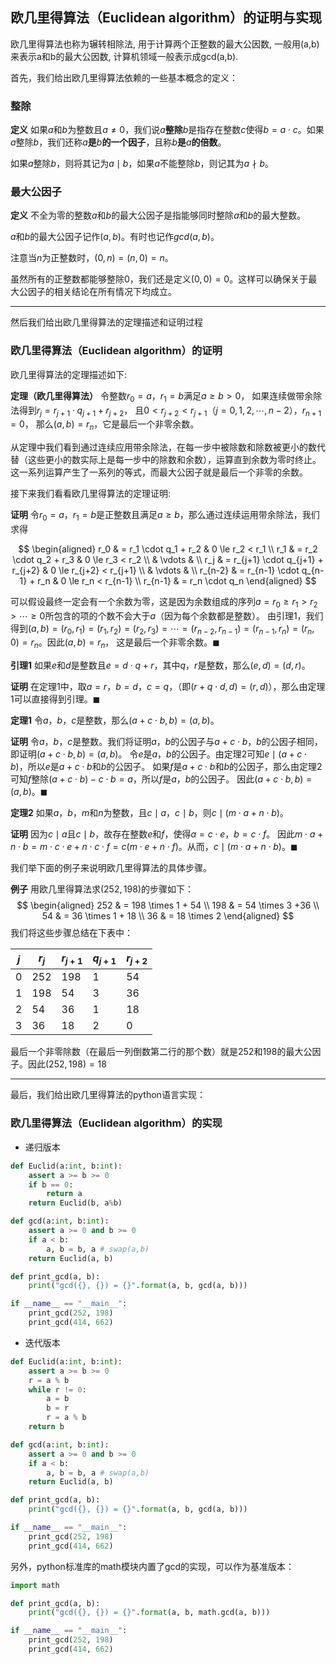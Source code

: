 ## 欧几里得算法（Euclidean algorithm）的证明与实现

欧几里得算法也称为辗转相除法, 用于计算两个正整数的最大公因数, 一般用(a,b)来表示a和b的最大公因数, 计算机领域一般表示成gcd(a,b).

首先，我们给出欧几里得算法依赖的一些基本概念的定义：

### 整除

**定义** 如果$a$和$b$为整数且$a \neq 0$，我们说$a$**整除**$b$是指存在整数$c$使得$b = a \cdot c$。如果$a$整除$b$，我们还称$a$**是**$b$**的一个因子**，且称$b$**是**$a$**的倍数**。

如果$a$整除$b$，则将其记为$a \mid b$，如果$a$不能整除$b$，则记其为$a \nmid b$。

### 最大公因子

**定义** 不全为零的整数$a$和$b$的最大公因子是指能够同时整除$a$和$b$的最大整数。

$a$和$b$的最大公因子记作$(a, b)$。有时也记作$gcd(a,b)$。

注意当$n$为正整数时，$(0, n) = (n, 0) = n$。

虽然所有的正整数都能够整除$0$，我们还是定义$(0, 0) = 0$。这样可以确保关于最大公因子的相关结论在所有情况下均成立。

- - -

然后我们给出欧几里得算法的定理描述和证明过程

### 欧几里得算法（Euclidean algorithm）的证明

欧几里得算法的定理描述如下:

**定理（欧几里得算法）** 令整数$r_0 = a$，$r_1 = b$满足$a \ge b > 0$，
如果连续做带余除法得到$r_j = r_{j+1} \cdot q_{j+1} + r_{j+2}$，
且$0 < r_{j+2}  < r_{j+1}$（$j = 0, 1, 2, \cdots, n-2$），$r_{n+1} = 0$，
那么$(a, b) = r_n$，它是最后一个非零余数。

从定理中我们看到通过连续应用带余除法，在每一步中被除数和除数被更小的数代替（这些更小的数实际上是每一步中的除数和余数），运算直到余数为零时终止。
这一系列运算产生了一系列的等式，而最大公因子就是最后一个非零的余数。

接下来我们看看欧几里得算法的定理证明:

**证明** 令$r_0 = a$，$r_1 = b$是正整数且满足$a \ge b$，那么通过连续运用带余除法，我们求得

$$
\begin{aligned}
    r_0 & = r_1 \cdot q_1 + r_2             & 0 \le r_2 < r_1 \\
    r_1 & = r_2 \cdot q_2 + r_3             & 0 \le r_3 < r_2 \\
        & \vdots                            & \\
    r_j & = r_{j+1} \cdot q_{j+1} + r_{j+2} & 0 \le r_{j+2} < r_{j+1} \\
        & \vdots                            & \\
r_{n-2} & = r_{n-1} \cdot q_{n-1} + r_n     & 0 \le r_n < r_{n-1} \\
r_{n-1} & = r_n \cdot q_n
\end{aligned}
$$

可以假设最终一定会有一个余数为零，这是因为余数组成的序列$a = r_0 \ge r_1 > r_2 > \cdots \ge 0$所包含的项的个数不会大于$a$（因为每个余数都是整数）。
由引理1，我们得到$(a, b) = (r_0, r_1) = (r_1, r_2) = (r_2, r_3) = \cdots = (r_{n-2}, r_{n-1}) = (r_{n-1}, r_n) = (r_n, 0) = r_n$。因此$(a, b) = r_n$，
这是最后一个非零余数。$\blacksquare$

**引理1** 如果$e$和$d$是整数且$e = d \cdot q + r$，其中$q$，$r$是整数，那么$(e, d) = (d, r)$。

**证明** 在定理1中，取$a = r$，$b = d$，$c = q$，（即$(r + q \cdot d, d) = (r, d)$），那么由定理1可以直接得到引理。$\blacksquare$

**定理1** 令$a$，$b$，$c$是整数，那么$(a + c \cdot b, b) = (a, b)$。

**证明** 令$a$，$b$，$c$是整数。我们将证明$a$，$b$的公因子与$a + c \cdot b$，$b$的公因子相同，即证明$(a + c \cdot b, b) = (a, b)$。
令$e$是$a$，$b$的公因子。由定理2可知$e  \mid  (a + c \cdot b)$，所以$e$是$a + c \cdot b$和$b$的公因子。
如果$f$是$a + c \cdot b$和$b$的公因子，那么由定理2可知$f$整除$(a + c \cdot b) - c \cdot b = a$，所以$f$是$a$，$b$的公因子。
因此$(a + c \cdot b, b) = (a, b)$。$\blacksquare$

**定理2** 如果$a$，$b$，$m$和$n$为整数，且$c \mid a$，$c \mid b$，则$c \mid (m \cdot a + n \cdot b)$。

**证明** 因为$c \mid a$且$c \mid b$，故存在整数$e$和$f$，使得$a = c \cdot e$，$b = c \cdot f$。
因此$m \cdot a + n \cdot b = m \cdot c \cdot e + n \cdot c \cdot f = c (m \cdot e + n \cdot f)$。从而，$c \mid (m \cdot a + n \cdot b)$。$\blacksquare$

我们举下面的例子来说明欧几里得算法的具体步骤。

**例子** 用欧几里得算法求$(252, 198)$的步骤如下：
$$
\begin{aligned}
252 & = 198 \times 1 + 54 \\
198 & = 54 \times 3 +36 \\
 54 & = 36 \times 1 + 18 \\
 36 & = 18 \times 2
\end{aligned}
$$
我们将这些步骤总结在下表中：

| $j$  | $r_j$ | $r_{j+1}$ | $q_{j+1}$ | $r_{j+2}$ |
| ---- | ----- | --------- | --------- | --------- |
| 0    | 252   | 198       | 1         | 54        |
| 1    | 198   | 54        | 3         | 36        |
| 2    | 54    | 36        | 1         | 18        |
| 3    | 36    | 18        | 2         | 0         |

最后一个非零除数（在最后一列倒数第二行的那个数）就是252和198的最大公因子。因此$(252, 198) = 18$

- - -

最后，我们给出欧几里得算法的python语言实现：

### 欧几里得算法（Euclidean algorithm）的实现

- 递归版本

```python
def Euclid(a:int, b:int):
    assert a >= b >= 0
    if b == 0:
        return a
    return Euclid(b, a%b)

def gcd(a:int, b:int):
    assert a >= 0 and b >= 0
    if a < b:
        a, b = b, a # swap(a,b)
    return Euclid(a, b)

def print_gcd(a, b):
    print("gcd({}, {}) = {}".format(a, b, gcd(a, b)))

if __name__ == "__main__":
    print_gcd(252, 198)
    print_gcd(414, 662)
```

- 迭代版本

```python
def Euclid(a:int, b:int):
    assert a >= b >= 0
    r = a % b
    while r != 0:
        a = b
        b = r
        r = a % b
    return b

def gcd(a:int, b:int):
    assert a >= 0 and b >= 0
    if a < b:
        a, b = b, a # swap(a,b)
    return Euclid(a, b)

def print_gcd(a, b):
    print("gcd({}, {}) = {}".format(a, b, gcd(a, b)))

if __name__ == "__main__":
    print_gcd(252, 198)
    print_gcd(414, 662)
```

另外，python标准库的math模块内置了gcd的实现，可以作为基准版本：

```python
import math

def print_gcd(a, b):
    print("gcd({}, {}) = {}".format(a, b, math.gcd(a, b)))

if __name__ == "__main__":
    print_gcd(252, 198)
    print_gcd(414, 662)
```
